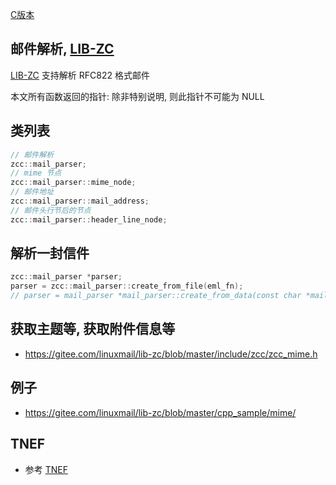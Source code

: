 <A name="readme_md" id="readme_md"></A>

[C版本](./mime.md)

## 邮件解析, [LIB-ZC](https://gitee.com/linuxmail/lib-zc#readme_md)

[LIB-ZC](https://gitee.com/linuxmail/lib-zc#readme_md) 支持解析 RFC822 格式邮件

本文所有函数返回的指针: 除非特别说明, 则此指针不可能为 NULL

## 类列表

```c++
// 邮件解析
zcc::mail_parser;
// mime 节点
zcc::mail_parser::mime_node;
// 邮件地址
zcc::mail_parser::mail_address;
// 邮件头行节后的节点
zcc::mail_parser::header_line_node;
```

## 解析一封信件

```c++
zcc::mail_parser *parser;
parser = zcc::mail_parser::create_from_file(eml_fn);
// parser = mail_parser *mail_parser::create_from_data(const char *mail_data, int64_t mail_data_len, const char *default_charset);
```

## 获取主题等, 获取附件信息等

* https://gitee.com/linuxmail/lib-zc/blob/master/include/zcc/zcc_mime.h

## 例子

* https://gitee.com/linuxmail/lib-zc/blob/master/cpp_sample/mime/


## TNEF

* 参考 [TNEF](./tnef_cpp.md)
